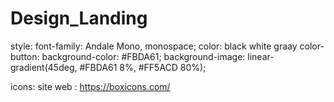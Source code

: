 # Design_Landing

style:
font-family: Andale Mono, monospace;
color:
black
white
graay
color-button:
background-color: #FBDA61;
background-image: linear-gradient(45deg, #FBDA61 8%, #FF5ACD 80%);

icons:
site web : https://boxicons.com/
